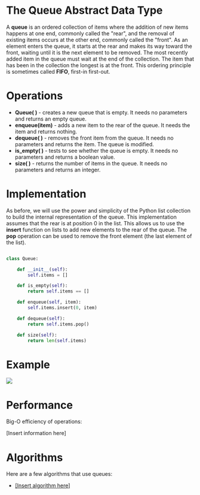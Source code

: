 
<h1>The Queue Abstract Data Type</h1>

<p>A <strong>queue</strong> is an ordered collection of items where the addition of new items happens at one end, commonly called the "rear", and the removal of existing items occurs at the other end, commonly called the "front". As an element enters the queue, it starts at the rear and makes its way toward the front, waiting until it is the next element to be removed. The most recently added item in the queue must wait at the end of the collection. The item that has been in the collection the longest is at the front. This ordering principle is sometimes called <strong>FIFO</strong>, first-in first-out.</p>

<h1>Operations</h1>

<ul>
  <li><strong>Queue(  )</strong> - creates a new queue that is empty. It needs no parameters and returns an empty queue.

  <li><strong>enqueue(item)</strong> - adds a new item to the rear of the queue. It needs the item and returns nothing.

  <li><strong>dequeue(  )</strong> - removes the front item from the queue. It needs no parameters and returns the item. The queue is modified.

  <li><strong>is_empty(  )</strong> - tests to see whether the queue is empty. It needs no parameters and returns a boolean value.

  <li><strong>size(  )</strong> - returns the number of items in the queue. It needs no parameters and returns an integer.
</ul>

<h1>Implementation</h1>

<p>As before, we will use the power and simplicity of the Python list collection to build the internal representation of the queue. This implementation assumes that the rear is at position 0 in the list. This allows us to use the <strong>insert</strong> function on lists to add new elements to the rear of the queue. The <strong>pop</strong> operation can be used to remove the front element (the last element of the list).</p>

```python

class Queue:

    def __init__(self):
        self.items = []

    def is_empty(self):
        return self.items == []

    def enqueue(self, item):
        self.items.insert(0, item)

    def dequeue(self):
        return self.items.pop()

    def size(self):
        return len(self.items)

```

<h1>Example</h1>

![](../../../gif/queue.gif)

<h1>Performance</h1>

<p>Big-O efficiency of operations:</p>

[Insert information here]

<h1>Algorithms</h1>

<p>Here are a few algorithms that use queues:</p>

<ul>
  <li><a href="contents/algorithms/...">[Insert algorithm here]</a>
</ul>


